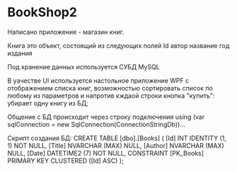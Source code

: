 # BookShop2

Написано приложение - магазин книг.

Книга это объект, состоящий из следующих полей
	Id
	автор
	название
	год издания

Под хранение данных используется СУБД MySQL

В уачестве UI используется настольное приложение WPF с отображением списка книг, возможностью сортировать список по любому из параметров
 и напротив кждаой строки кнопка "купить": убирает одну книгу из БД;

Общение с БД происходит через строку подключения 
using (var sqlConnection = new SqlConnection(ConnectionStringDb))...
            

Скрипт создания БД:
CREATE TABLE [dbo].[Books] (
    [Id]     INT            IDENTITY (1, 1) NOT NULL,
    [Title]  NVARCHAR (MAX) NULL,
    [Author] NVARCHAR (MAX) NULL,
    [Date]   DATETIME2 (7)  NOT NULL,
    CONSTRAINT [PK_Books] PRIMARY KEY CLUSTERED ([Id] ASC)
);
